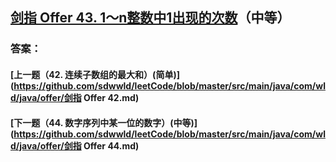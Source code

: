 ## [剑指 Offer 43. 1～n整数中1出现的次数](https://leetcode-cn.com/problems/merge-two-sorted-lists/)（中等）





### 答案：



#### [上一题（42. 连续子数组的最大和）(简单)](https://github.com/sdwwld/leetCode/blob/master/src/main/java/com/wld/java/offer/剑指 Offer 42.md)

#### [下一题（44. 数字序列中某一位的数字）(中等)](https://github.com/sdwwld/leetCode/blob/master/src/main/java/com/wld/java/offer/剑指 Offer 44.md)